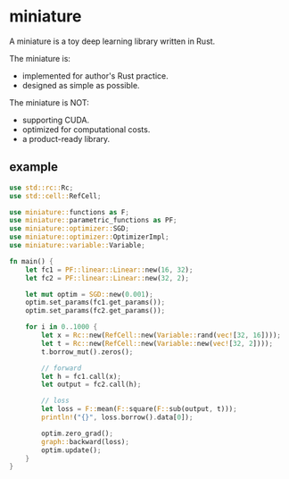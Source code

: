 # miniature
A miniature is a toy deep learning library written in Rust.

The miniature is:
- implemented for author's Rust practice.
- designed as simple as possible.

The miniature is NOT:
- supporting CUDA.
- optimized for computational costs.
- a product-ready library.


## example
```rs
use std::rc::Rc;
use std::cell::RefCell;

use miniature::functions as F;
use miniature::parametric_functions as PF;
use miniature::optimizer::SGD;
use miniature::optimizer::OptimizerImpl;
use miniature::variable::Variable;

fn main() {
    let fc1 = PF::linear::Linear::new(16, 32);
    let fc2 = PF::linear::Linear::new(32, 2);

    let mut optim = SGD::new(0.001);
    optim.set_params(fc1.get_params());
    optim.set_params(fc2.get_params());

    for i in 0..1000 {
        let x = Rc::new(RefCell::new(Variable::rand(vec![32, 16])));
        let t = Rc::new(RefCell::new(Variable::new(vec![32, 2])));
        t.borrow_mut().zeros();

        // forward
        let h = fc1.call(x);
        let output = fc2.call(h);

        // loss
        let loss = F::mean(F::square(F::sub(output, t)));
        println!("{}", loss.borrow().data[0]);

        optim.zero_grad();
        graph::backward(loss);
        optim.update();
    }
}
```

